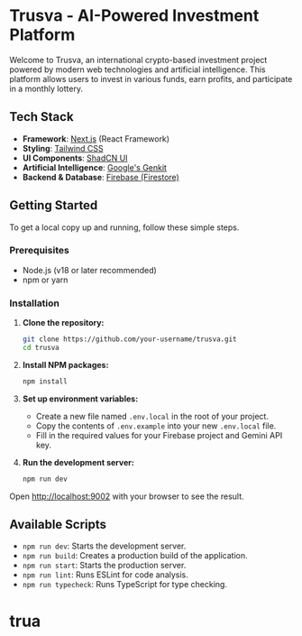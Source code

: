 # Trusva - AI-Powered Investment Platform

Welcome to Trusva, an international crypto-based investment project powered by modern web technologies and artificial intelligence. This platform allows users to invest in various funds, earn profits, and participate in a monthly lottery.

## Tech Stack

- **Framework**: [Next.js](https://nextjs.org/) (React Framework)
- **Styling**: [Tailwind CSS](https://tailwindcss.com/)
- **UI Components**: [ShadCN UI](https://ui.shadcn.com/)
- **Artificial Intelligence**: [Google's Genkit](https://firebase.google.com/docs/genkit)
- **Backend & Database**: [Firebase (Firestore)](https://firebase.google.com/)

## Getting Started

To get a local copy up and running, follow these simple steps.

### Prerequisites

- Node.js (v18 or later recommended)
- npm or yarn

### Installation

1. **Clone the repository:**
   ```sh
   git clone https://github.com/your-username/trusva.git
   cd trusva
   ```

2. **Install NPM packages:**
   ```sh
   npm install
   ```

3. **Set up environment variables:**
   - Create a new file named `.env.local` in the root of your project.
   - Copy the contents of `.env.example` into your new `.env.local` file.
   - Fill in the required values for your Firebase project and Gemini API key.

4. **Run the development server:**
   ```sh
   npm run dev
   ```

Open [http://localhost:9002](http://localhost:9002) with your browser to see the result.

## Available Scripts

- `npm run dev`: Starts the development server.
- `npm run build`: Creates a production build of the application.
- `npm run start`: Starts the production server.
- `npm run lint`: Runs ESLint for code analysis.
- `npm run typecheck`: Runs TypeScript for type checking.
# trua
